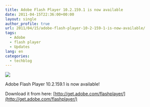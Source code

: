 ```yaml
---
title: Adobe Flash Player 10.2.159.1 is now available
date: 2011-04-15T22:36:00+00:00
layout: single
author_profile: true
url: 2011/04/15/adobe-flash-player-10-2-159-1-is-now-available/
tags:
  - Adobe
  - flash player
  - Updates
lang: en
categories: 
  - techblog
---
```

[![](http://4.bp.blogspot.com/-O6aJQZx-Yec/TajBKARKHbI/AAAAAAAAD2c/krzndajRM9Q/s1600/logo-flashplayer.jpg)](http://4.bp.blogspot.com/-O6aJQZx-Yec/TajBKARKHbI/AAAAAAAAD2c/krzndajRM9Q/s1600/logo-flashplayer.jpg)

Adobe Flash Player 10.2.159.1 is now available!

Download it from here: [http://get.adobe.com/flashplayer/](http://get.adobe.com/flashplayer/)